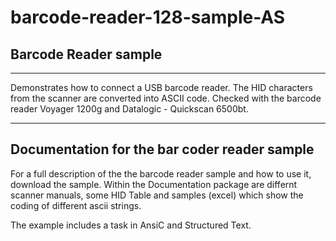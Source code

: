 # barcode-reader-128-sample-AS

## Barcode Reader sample
---

 Demonstrates how to connect a USB barcode reader. The HID characters from the scanner are converted into ASCII code.
 Checked with the barcode reader Voyager 1200g and Datalogic - Quickscan 6500bt.
 
---

## Documentation for the bar coder reader sample

For a full description of the the barcode reader sample and how to use it, download the sample. Within the Documentation package are differnt scanner manuals, some HID Table and samples (excel) which show the coding of different ascii strings.

The example includes a task in AnsiC and Structured Text.
